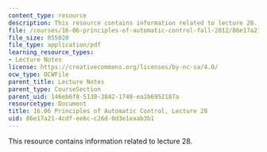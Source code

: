```yaml
---
content_type: resource
description: This resource contains information related to lecture 28.
file: /courses/16-06-principles-of-automatic-control-fall-2012/86e17a214cdfee6cc26d0d3e1eaab3b1_MIT16_06F12_Lecture_28.pdf
file_size: 855020
file_type: application/pdf
learning_resource_types:
- Lecture Notes
license: https://creativecommons.org/licenses/by-nc-sa/4.0/
ocw_type: OCWFile
parent_title: Lecture Notes
parent_type: CourseSection
parent_uid: 146eb6f8-5138-3842-1748-ea1b6952187a
resourcetype: Document
title: 16.06 Principles of Automatic Control, Lecture 28
uid: 86e17a21-4cdf-ee6c-c26d-0d3e1eaab3b1
---
```

This resource contains information related to lecture 28.